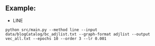 
## Example:

+ LINE

```shell
python src/main.py --method line --input data/blogCatalog/bc_adjlist.txt --graph-format adjlist --output vec_all.txt --epochs 10 --order 3 --lr 0.001
```
